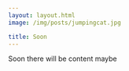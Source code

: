```yaml
---
layout: layout.html
image: /img/posts/jumpingcat.jpg

title: Soon
---
```


Soon there will be content maybe